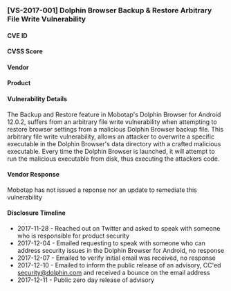 ### [VS-2017-001] Dolphin Browser Backup & Restore Arbitrary File Write Vulnerability
#### CVE ID

#### CVSS Score

#### Vendor

#### Product

#### Vulnerability Details
The Backup and Restore feature in Mobotap's Dolphin Browser for Android 12.0.2, suffers from an arbitrary file write vulnerability when attempting to restore browser settings from a malicious Dolphin Browser backup file. This arbitrary file write vulnerability, allows an attacker to overwrite a specific executable in the Dolphin Browser's data directory with a crafted malicious executable. Every time the Dolphin Browser is launched, it will attempt to run the malicious executable from disk, thus executing the attackers code.

#### Vendor Response
Mobotap has not issued a reponse nor an update to remediate this vulnerability 

#### Disclosure Timeline

* 2017-11-28 - Reached out on Twitter and asked to speak with someone who is responsible for product security
* 2017-12-04 - Emailed requesting to speak with someone who can address security issues in the Dolphin Browser for Android, no response
* 2017-12-07 - Emailed to verify initial email was received, no response
* 2017-12-10 - Emailed to inform the public release of an advisory, CC'ed security@dolphin.com and received a bounce on the email address
* 2017-12-11 - Public zero day release of advisory 

